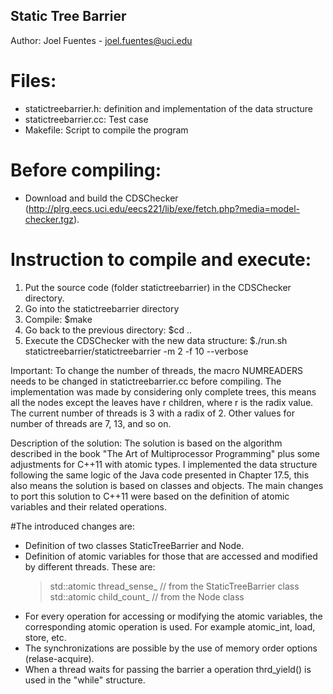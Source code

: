 ## Static Tree Barrier
Author: Joel Fuentes - joel.fuentes@uci.edu

# Files:
- statictreebarrier.h: definition and implementation of the data structure
- statictreebarrier.cc: Test case
- Makefile: Script to compile the program

# Before compiling:
- Download and build the CDSChecker (http://plrg.eecs.uci.edu/eecs221/lib/exe/fetch.php?media=model-checker.tgz).


# Instruction to compile and execute:
1. Put the source code (folder statictreebarrier) in the CDSChecker directory.
2. Go into the statictreebarrier directory
3. Compile:
   $make
4. Go back to the previous directory:
   $cd ..
5. Execute the CDSChecker with the new data structure:
   $./run.sh statictreebarrier/statictreebarrier -m 2 -f 10 --verbose

Important: To change the number of threads, the macro NUMREADERS needs to be changed in statictreebarrier.cc before compiling.
The implementation was made by considering only complete trees, this means all the nodes except the leaves have r children,
where r is the radix value.
The current number of threads is 3 with a radix of 2. Other values for number of threads are 7, 13, and so on.

Description of the solution:
The solution is based on the algorithm described in the book "The Art of Multiprocessor
Programming" plus some adjustments for C++11 with atomic types. I implemented the data structure following
the same logic of the Java code presented in Chapter 17.5, this also means the solution is based
on classes and objects. The main changes to port this solution to C++11 were based
on the definition of atomic variables and their related operations.

#The introduced changes are:
- Definition of two classes StaticTreeBarrier and Node.
- Definition of atomic variables for those that are accessed and modified by different threads.
These are:
   > std::atomic<bool>  thread_sense_ // from the StaticTreeBarrier class
   > std::atomic<int> child_count_  // from the Node class
- For every operation for accessing or modifying the atomic variables, the corresponding
atomic operation is used. For example atomic_int, load, store, etc.
- The synchronizations are possible by the use of memory order options (relase-acquire).
- When a thread waits for passing the barrier a operation thrd_yield() is used in the "while"
structure.
